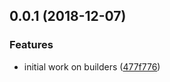 <a name="0.0.1"></a>

## 0.0.1 (2018-12-07)

### Features

- initial work on builders ([477f776](https://github.com/ahasall/architect-builders/commit/477f776))
